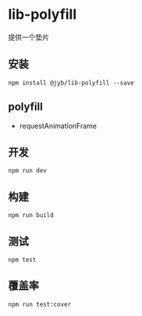 # lib-polyfill

提供一个垫片

## 安装

```shell
npm install @jyb/lib-polyfill --save
```

## polyfill

- requestAnimationFrame

## 开发

```shell
npm run dev
```

## 构建

```shell
npm run build
```

## 测试

```shell
npm test
```

## 覆盖率

```shell
npm run test:cover
```
